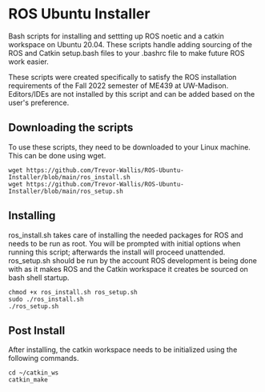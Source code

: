 # ROS Ubuntu Installer
Bash scripts for installing and settting up ROS noetic and a catkin workspace on Ubuntu 20.04. These scripts handle adding sourcing of the ROS and Catkin setup.bash files to your .bashrc file to make future ROS work easier.

These scripts were created specifically to satisfy the ROS installation requirements of the Fall 2022 semester of ME439 at UW-Madison. Editors/IDEs are not installed by this script and can be added based on the user's preference.

## Downloading the scripts
To use these scripts, they need to be downloaded to your Linux machine. This can be done using wget.

```
wget https://github.com/Trevor-Wallis/ROS-Ubuntu-Installer/blob/main/ros_install.sh
wget https://github.com/Trevor-Wallis/ROS-Ubuntu-Installer/blob/main/ros_setup.sh
```

## Installing
ros_install.sh takes care of installing the needed packages for ROS and needs to be run as root. You will be prompted with initial options when running this script; afterwards the install will proceed unattended.
ros_setup.sh should be run by the account ROS development is being done with as it makes ROS and the Catkin workspace it creates be sourced on bash shell startup.

```
chmod +x ros_install.sh ros_setup.sh
sudo ./ros_install.sh
./ros_setup.sh
```

## Post Install
After installing, the catkin workspace needs to be initialized using the following commands.

```
cd ~/catkin_ws
catkin_make
```